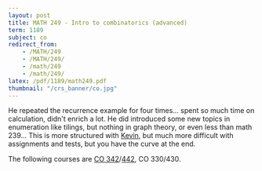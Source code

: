 ```yaml
---
layout: post
title: MATH 249 - Intro to combinatorics (advanced)
term: 1189
subject: co
redirect_from:
    - /MATH/249
    - /MATH/249/
    - /math/249
    - /math/249/
latex: /pdf/1189/math249.pdf
thumbnail: "/crs_banner/co.jpg"
---
```


He repeated the recurrence example for four times... spent so much time on calculation, didn't enrich a lot. He did introduced some new topics in enumeration like tilings, but nothing in graph theory, or even less than math 239... This is more structured with [Kevin](http://www.math.uwaterloo.ca/~kpurbhoo/), but much more difficult with assignments and tests, but you have the curve at the end.


The following courses are [CO 342](/co/342)/[442](/co/442), CO 330/430.
